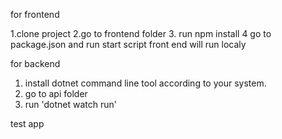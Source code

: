 for frontend

1.clone project
2.go to frontend folder
3. run npm install
4 go to package.json and run start script
front end will run localy

for backend 

1. install dotnet command line tool according to your system.
2. go to api folder
3. run 'dotnet watch run'

test app 